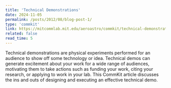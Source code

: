 ```yaml
---
title: 'Technical Demonstrations'
date: 2024-11-05
permalink: /posts/2012/08/blog-post-1/
type: 'commkit'
link: https://mitcommlab.mit.edu/aeroastro/commkit/technical-demonstrations/
related: false
read_time: 5
---
```


Technical demonstrations are physical experiments performed for an audience to show off some technology or idea.
Technical demos can generate excitement about your work for a wide range of audiences, motivating them to take actions such as funding your work, citing your research, or applying to work in your lab.
This CommKit article discusses the ins and outs of designing and executing an effective technical demo.